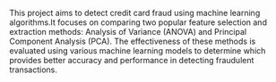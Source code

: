 This project aims to detect credit card fraud using machine learning algorithms.It focuses on comparing two popular feature selection and extraction methods: Analysis of Variance (ANOVA) and Principal Component Analysis (PCA). The effectiveness of these methods is evaluated using various machine learning models to determine which provides better accuracy and performance in detecting fraudulent transactions.
